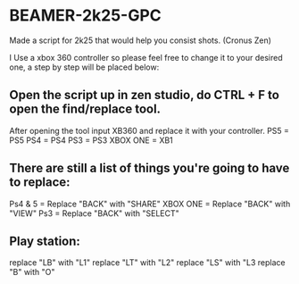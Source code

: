 # BEAMER-2k25-GPC
Made a script for 2k25 that would help you consist shots. (Cronus Zen)

I Use a xbox 360 controller so please feel free to change it to your desired one, a step by step will be placed below:

## Open the script up in zen studio, do CTRL + F to open the find/replace tool. ##

After opening the tool input XB360 and replace it with your controller.
PS5 = PS5
PS4 = PS4
PS3 = PS3
XBOX ONE = XB1

## There are still a list of things you're going to have to replace: ##

Ps4 & 5 = Replace "BACK" with "SHARE"
XBOX ONE = Replace "BACK" with "VIEW"
Ps3 = Replace "BACK" with "SELECT"

## Play station: ##

replace "LB" with "L1"
replace "LT" with "L2"
replace "LS" with "L3
replace "B" with "O"
